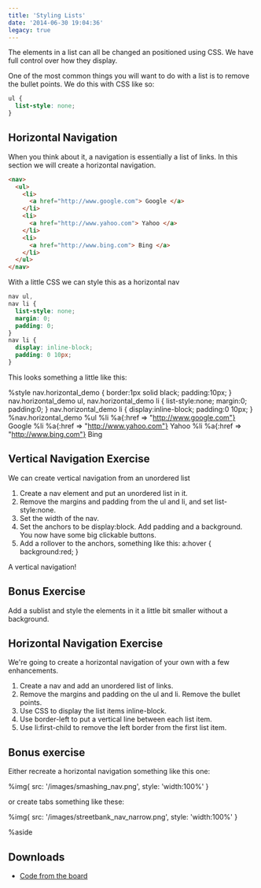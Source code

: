 ```yaml
---
title: 'Styling Lists'
date: '2014-06-30 19:04:36'
legacy: true
---
```


The elements in a list can all be changed an positioned using CSS. We have full control over how they display.

One of the most common things you will want to do with a list is to remove the bullet points. We do this with CSS like so:

```css
ul {
  list-style: none;
}
```

## Horizontal Navigation

When you think about it, a navigation is essentially a list of links. In this section we will create a horizontal navigation.

```html
<nav>
  <ul>
    <li>
      <a href="http://www.google.com"> Google </a>
    </li>
    <li>
      <a href="http://www.yahoo.com"> Yahoo </a>
    </li>
    <li>
      <a href="http://www.bing.com"> Bing </a>
    </li>
  </ul>
</nav>
```

With a little CSS we can style this as a horizontal nav

```css
nav ul,
nav li {
  list-style: none;
  margin: 0;
  padding: 0;
}
nav li {
  display: inline-block;
  padding: 0 10px;
}
```

This looks something a little like this:

%style
nav.horizontal_demo {
border:1px solid black;
padding:10px;
}
nav.horizontal_demo ul, nav.horizontal_demo li {
list-style:none;
margin:0;
padding:0;
}
nav.horizontal_demo li {
display:inline-block;
padding:0 10px;
}
%nav.horizontal_demo
%ul
%li
%a{:href => "http://www.google.com"}
Google
%li
%a{:href => "http://www.yahoo.com"}
Yahoo
%li
%a{:href => "http://www.bing.com"}
Bing

## Vertical Navigation Exercise

We can create vertical navigation from an unordered list

1. Create a nav element and put an unordered list in it.
2. Remove the margins and padding from the ul and li, and set list-style:none.
3. Set the width of the nav.
4. Set the anchors to be display:block. Add padding and a background. You now have some big clickable buttons.
5. Add a rollover to the anchors, something like this: a:hover { background:red; }

A vertical navigation!

## Bonus Exercise

Add a sublist and style the elements in it a little bit smaller without a background.

## Horizontal Navigation Exercise

We're going to create a horizontal navigation of your own with a few enhancements.

1. Create a nav and add an unordered list of links.
2. Remove the margins and padding on the ul and li. Remove the bullet points.
3. Use CSS to display the list items inline-block.
4. Use border-left to put a vertical line between each list item.
5. Use li:first-child to remove the left border from the first list item.

## Bonus exercise

Either recreate a horizontal navigation something like this one:

%img{ src: '/images/smashing_nav.png', style: 'width:100%' }

or create tabs something like these:

%img{ src: '/images/streetbank_nav_narrow.png', style: 'width:100%' }

%aside

## Downloads

- [Code from the board](https://www.dropbox.com/sh/5408555gzscrgs4/AABoartsbDraXy-BCL7BUyPva?dl=1)
